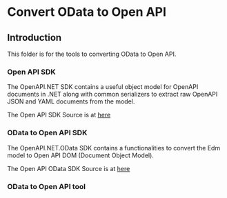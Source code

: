 Convert OData to Open API
============= 

## Introduction 

This folder is for the tools to converting OData to Open API.

### Open API SDK

The OpenAPI.NET SDK contains a useful object model for OpenAPI documents in .NET along with common serializers to extract raw OpenAPI JSON and YAML documents from the model. 

The Open API SDK Source is at [here](https://github.com/microsoft/openapi.net)

### OData to Open API SDK

The OpenAPI.NET.OData SDK contains a functionalities to convert the Edm model to Open API DOM (Document Object Model). 

The Open API OData SDK Source is at [here](https://github.com/microsoft/openapi.net.OData)

### OData to Open API tool


